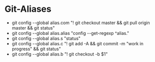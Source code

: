 # Git-Aliases

* git config --global alias.com "! git checkout master && git pull origin master && git status"
* git config --global alias.alias "config --get-regexp ^alias\."
* git config --global alias.s "status"
* git config --global alias.c "! git add -A && git commit -m \"work in progress\" && git status"
* git config --global alias.b "! git checkout -b $1"
